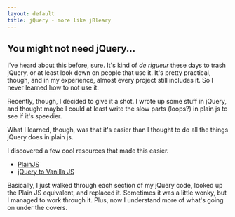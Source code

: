 ```yaml
---
layout: default
title: jQuery - more like jBleary 
---
```


## You might not need jQuery...

I've heard about this before, sure. It's kind of *de rigueur* these days to trash jQuery, or at least look down on people that use it. It's pretty practical, though, and in my experience, almost every project still includes it. So I never learned how to not use it.

Recently, though, I decided to give it a shot. I wrote up some stuff in jQuery, and thought maybe I could at least write the slow parts (loops?) in plain js to see if it's speedier.

What I learned, though, was that it's easier than I thought to do all the things jQuery does in plain js.

I discovered a few cool resources that made this easier. 

* [PlainJS][plainjs] 
* [jQuery to Vanilla JS][vanilla]

Basically, I just walked through each section of my jQuery code, looked up the Plain JS equivalent, and replaced it. Sometimes it was a little wonky, but I managed to work through it. Plus, now I understand more of what's going on under the covers.

[plainjs]:https://plainjs.com/
[vanilla]:http://codeblog.cz/vanilla/